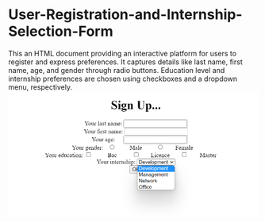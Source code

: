 # User-Registration-and-Internship-Selection-Form
This an HTML document providing an interactive platform for users to register and express preferences. It captures details like last name, first name, age, and gender through radio buttons. Education level and internship preferences are chosen using checkboxes and a dropdown menu, respectively.
<BR>
<img src="Screenshot 3.png" >
